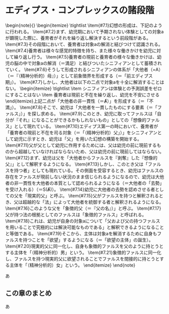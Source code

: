 # エディプス・コンプレックスの諸段階

\begin{note}{}
  \begin{itemize}
    \tightlist
    \item{\#7.1}幻想の形成は、下記のように行われる。
    \item{\#7.2}まず、幼児期において予期されない体験としての対象aが顕現した際に、養育者がそれを繰り返し解決するという前段階がある。
    \item{\#7.3}その段階において、養育者は対象aの解消と結びつけて認識される。
    \item{\#7.4}養育者は様々な感覚的特徴を持ち、また様々な働きかけを幼児に対して繰り返し行う。
    \item{\#7.5}養育者の現前と養育者の様々な働きかけは、幼児の脳の中で対象aの解消（＝満足）と結びついたシニフィアンとして蓄積されていく。
    \item{\#7.6}そうして形成されるシニフィアンの体系が「大他者（=A）（＝『（精神分析的）母』）」として前象徴界を形成する（＝「前エディプス期」）。
    \item{\#7.7}しかし、大他者は以下の二点で対象aを十全に解消することはない。
      \begin{itemize}
	    \tightlist
	    \item シニフィアンは体験との予測誤差をゼロにすることはない
	    \item 養育者は現前と不在を繰り返し、幼児を不安にさせる
	  \end{itemize}上記二点が「大他者の非一貫性（＝Ⱥ）」を形成する（＝「不満」）。
    \item{\#7.8}そこで、幼児は「大他者を一貫したものにする要素（＝「ファルス」）」を探し求める。
    \item{\#7.9}このとき、幼児に取ってファルスは「自分が『それ』になることができるかもしれないもの」としての「想像的ファルス」として現れている。
    \item{\#7.10}エディプス第一の時において、養育者が「養育者の現前と不在を司る対象（＝「（精神分析的）父」）」をシニフィアンとして幼児に示すとき、幼児は「父」を用いた幻想の構築を開始する。
    \item{\#7.11}父が父として幼児に作用するためには、父は幼児の前に現前するものから超越していなければならないため、父は幼児の前に現前してはならない。
    \item{\#7.12}まず、幼児は父を「大他者からファルスを『剥奪』した『想像的父』」として解釈するようになる。
    \item{\#7.13}しかし、このとき父は「ファルスを持つ者」としても現れている。その側面を受容するとき、幼児はファルスの存在をファルスが現前しない状況のまま信じられるようになるので、幼児は大他者の非一貫性を大他者の本質として認められるようになる（＝大他者の「去勢」を受け入れる）（＝S(Ⱥ)）。
    \item{\#7.14}幼児に大他者の去勢を認めさせる者としての父を「現実的父」と呼ぶ。
    \item{\#7.15}父がファルスを持つと解釈されるとき、父は超越的な「法」によって大他者を統御する者と解釈されるようになる。
    \item{\#7.16}このような父を「象徴的父（＝『父の名』）」と呼ぶ。
    \item{\#7.17}父が持つ法の根拠としてのファルスは「象徴的ファルス」と呼ばれる。
    \item{\#7.18}これは、幼児が自身の対象aについて「父および父の持つファルスを用いることで究極的には解決可能なものである」と解釈できるようになることと等価である。
    \item{\#7.19}そこから、主体は対象aを解消するために自身もファルスを持つことを「欲望」するようになる（＝「欲望の主体」の誕生）。
    \item{\#7.20}現実的父に同一化し、自身も象徴的ファルスを父のように持とうとする主体を「（精神分析的）男」という。
    \item{\#7.21}象徴的ファルスに同一化し、ファルスを持つ現実的父に欲望されることでファルスを間接的に持とうとする主体を「（精神分析的）女」という。
  \end{itemize}
\end{note}

あ

## この章のまとめ

あ